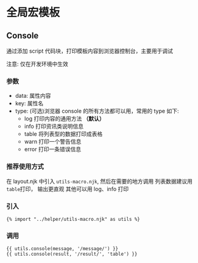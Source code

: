 # 全局宏模板

## Console

通过添加 script 代码块，打印模板内容到浏览器控制台，主要用于调试

注意: 仅在开发环境中生效

### 参数

- data: 属性内容
- key: 属性名
- type: <span>(可选)</span>浏览器 console 的所有方法都可以用，常用的 type 如下:
  - log 打印内容的通用方法 **（默认）**
  - info 打印资讯类说明信息
  - table 将列表型的数据打印成表格
  - warn 打印一个警告信息
  - error 打印一条错误信息

### 推荐使用方式

在 layout.njk 中引入 `utils-macro.njk`, 然后在需要的地方调用
列表数据建议用`table`打印， 输出更直观
其他可以用 log、info 打印

### 引入

```
{% import "../helper/utils-macro.njk" as utils %}
```

### 调用

```
{{ utils.console(message, '/message/') }}
{{ utils.console(result, '/result/', 'table') }}
```
